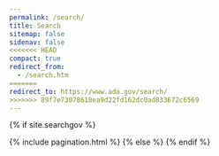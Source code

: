 ```yaml
---
permalink: /search/
title: Search
sitemap: false
sidenav: false
<<<<<<< HEAD
compact: true
redirect_from:
  - /search.htm
=======
redirect_to: https://www.ada.gov/search/
>>>>>>> 89f7e73078618ea9d22fd162dc0ad833672c6569
---
```

{% if site.searchgov %}
<div tabindex='0' id="totalResultsTarget" class="margin-y-1"></div>
<ol id="search-results" class="add-list-reset"></ol>
{% include pagination.html %}
{% else %}
<script>
  window.location = "/";
</script>
{% endif %}
